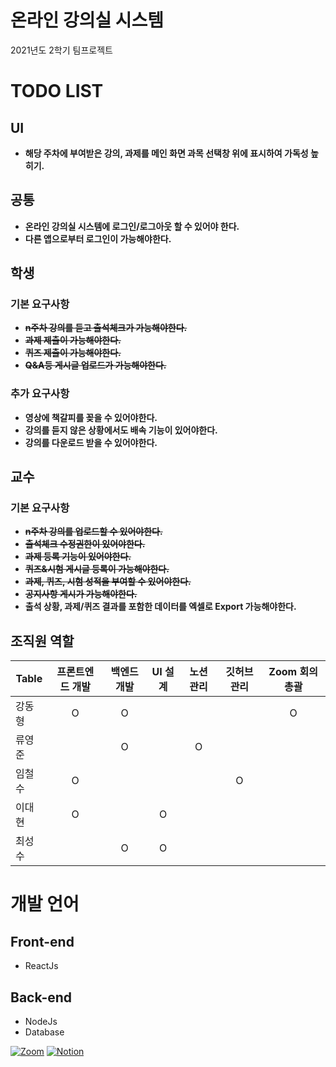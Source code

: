 # 온라인 강의실 시스템
2021년도 2학기 팀프로젝트
# TODO LIST
## UI
- **해당 주차에 부여받은 강의, 과제를 메인 화면 과목 선택창 위에 표시하여 가독성 높히기.**
## 공통
- **온라인 강의실 시스템에 로그인/로그아웃 할 수 있어야 한다.**
- **다른 앱으로부터 로그인이 가능해야한다.**
## 학생
### 기본 요구사항
- ~~**n주차 강의를 듣고 출석체크가 가능해야한다.**~~
- ~~**과제 제출이 가능해야한다.**~~
- ~~**퀴즈 제출이 가능해야한다.**~~
- ~~**Q&A등 게시글 업로드가 가능해야한다.**~~
### 추가 요구사항
- **영상에 책갈피를 꽂을 수 있어야한다.**
- **강의를 듣지 않은 상황에서도 배속 기능이 있어야한다.**
- **강의를 다운로드 받을 수 있어야한다.**

## 교수
### 기본 요구사항
- ~~**n주차 강의를 업로드할 수 있어야한다.**~~
- ~~**출석체크 수정권한이 있어야한다.**~~
- ~~**과제 등록 기능이 있어야한다.**~~
- ~~**퀴즈&시험 게시글 등록이 가능해야한다.**~~
- ~~**과제, 퀴즈, 시험 성적을 부여할 수 있어야한다.**~~
- ~~**공지사항 게시가 가능해야한다.**~~
- **출석 상황, 과제/퀴즈 결과를 포함한 데이터를 엑셀로 Export 가능해야한다.**

## 조직원 역할

Table|프론트엔드 개발|백엔드 개발|UI 설계|노션 관리|깃허브 관리|Zoom 회의 총괄
---|:---:|:---:|:---:|:---:|:---:|:---:
강동형|O|O| | | |O
류영준| |O| |O| |
임철수|O| | | |O|
이대현|O| |O| | |
최성수| |O|O| | |

# 개발 언어
## Front-end
- ReactJs

## Back-end
- NodeJs
- Database

[![Zoom](https://img.shields.io/badge/SETeam-Zoom-blue?style=social&logo=Zoom "회의 장소")](https://zoom.us)
[![Notion](https://img.shields.io/badge/SETeam-Notion-blue?style=social&logo=Notion "프로젝트 진행상황 보기")](https://www.notion.so/6-d6aed0a3dd1d4287ba82d00429db140a)
